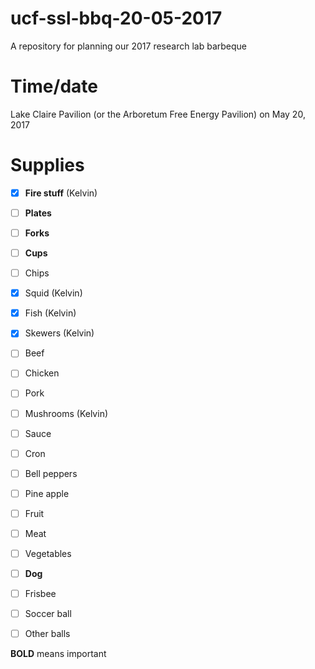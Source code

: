 # ucf-ssl-bbq-20-05-2017
A repository for planning our 2017 research lab barbeque

# Time/date
Lake Claire Pavilion (or the Arboretum Free Energy Pavilion) on May 20, 2017

# Supplies
- [x] **Fire stuff** (Kelvin)
- [ ] **Plates**
- [ ] **Forks**
- [ ] **Cups**
- [ ] Chips
- [x] Squid (Kelvin)
- [x] Fish (Kelvin)
- [x] Skewers (Kelvin)
- [ ] Beef
- [ ] Chicken
- [ ] Pork
- [ ] Mushrooms (Kelvin)
- [ ] Sauce
- [ ] Cron
- [ ] Bell peppers
- [ ] Pine apple
- [ ] Fruit
- [ ] Meat
- [ ] Vegetables
- [ ] **Dog**
- [ ] Frisbee
- [ ] Soccer ball
- [ ] Other balls


**BOLD** means important
